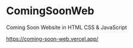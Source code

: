 # ComingSoonWeb
Coming Soon Website in HTML CSS &amp; JavaScript


https://coming-soon-web.vercel.app/


